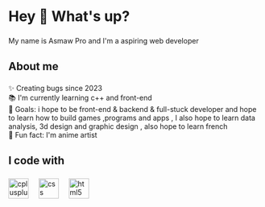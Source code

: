 <h1 align="left">Hey 👋 What's up?</h1>

###

<p align="left">My name is Asmaw Pro and I'm a aspiring web developer</p>

###

<h2 align="left">About me</h2>

###

<p align="left">✨ Creating bugs since 2023<br>📚 I'm currently learning c++ and front-end<br>🎯 Goals: i hope to be front-end & backend & full-stuck developer and hope to learn how to build games ,programs and apps , I also hope to learn data analysis, 3d design and graphic design , also hope to learn french <br>🎲 Fun fact:  I'm anime artist</p>

###

<h2 align="left">I code with</h2>

###

<div align="left">
  <img src="https://cdn.jsdelivr.net/gh/devicons/devicon/icons/cplusplus/cplusplus-original.svg" height="40" alt="cplusplus logo"  />
  <img width="12" />
  <img src="https://cdn.jsdelivr.net/gh/devicons/devicon/icons/css3/css3-original.svg" height="40" alt="css logo"  />
  <img width="12" />
  <img src="https://cdn.jsdelivr.net/gh/devicons/devicon/icons/html5/html5-original.svg" height="40" alt="html5 logo"  />
</div>

###
